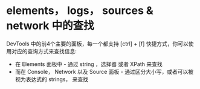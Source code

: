 # elements， logs， sources & network 中的查找

DevTools 中的前4个主要的面板，每一个都支持 [ctrl] + [f] 快捷方式，你可以使用对应的查询方式来查找信息:

* 在 Elements 面板中 - 通过 string ，选择器 或者 XPath 来查找
* 而在 Console， Network 以及 Source 面板 - 通过区分大小写，或者可以被视为表达式的 strings， 来查找
